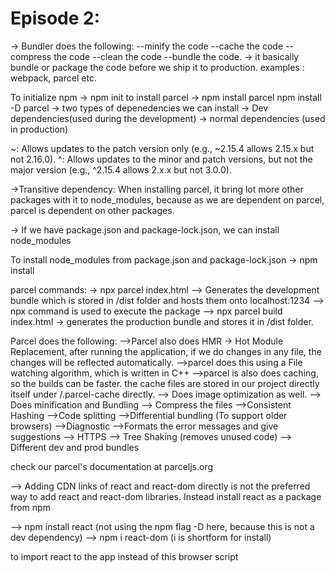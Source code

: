 # Episode 2:

-> Bundler does the following:
--minify the code
--cache the code
--compress the code
--clean the code
--bundle the code.
-> it basically bundle or package the code before we ship it to production.
examples : webpack, parcel etc.

To initialize npm -> npm init
to install parcel -> npm install parcel
npm install -D parcel
-> two types of depenedencies we can install
-> Dev dependencies(used during the development)
-> normal dependencies (used in production)

~: Allows updates to the patch version only (e.g., ~2.15.4 allows 2.15.x but not 2.16.0).
^: Allows updates to the minor and patch versions, but not the major version (e.g., ^2.15.4 allows 2.x.x but not 3.0.0).

->Transitive dependency: When installing parcel, it bring lot more other packages with it to node_modules, because as we are dependent on parcel, parcel is dependent on other packages.

-> If we have package.json and package-lock.json, we can install node_modules

To install node_modules from package.json and package-lock.json -> npm install

parcel commands:
-> npx parcel index.html --> Generates the development bundle which is stored in /dist folder and hosts them onto localhost:1234
--> npx command is used to execute the package
--> npx parcel build index.html -> generates the production bundle and stores it in /dist folder.

Parcel does the following:
-->Parcel also does HMR -> Hot Module Replacement, after running the application, if we do changes in any file, the changes will be reflected automatically.
-->parcel does this using a File watching algorithm, which is written in C++
-->parcel is also does caching, so the builds can be faster. the cache files are stored in our project directly itself under /.parcel-cache directly.
--> Does image optimization as well.
--> Does minification and Bundling
--> Compress the files
-->Consistent Hashing
-->Code splitting
-->Differential bundling (To support older browsers)
-->Diagnostic
-->Formats the error messages and give suggestions
--> HTTPS
--> Tree Shaking (removes unused code)
--> Different dev and prod bundles

check our parcel's documentation at parceljs.org

--> Adding CDN links of react and react-dom directly is not the preferred way to add react and react-dom libraries. Instead install react as a package from npm

--> npm install react (not using the npm flag -D here, because this is not a dev dependency)
--> npm i react-dom (i is shortform for install)

to import react to the app
instead of this browser script <script src = "./App.js"> this will throw error
@parcel/transformer-js: Browser scripts cannot have imports or exports.

we have to add like <script type = "module" src = "./App.js">

-->Browserslist:
we can add the following configuration in package.json

       "browserslist":[
       "last 3 versions"
      ]

      it makes sure that the application will run in the last 3 versions of all the browser and it may or may not work in the other older version.

      to know more about the coverage and query composition for browserslist visit : https://browserslist.dev/

---All the above things are done automatically by create react-app command, but these are the different packages that are used internally, which makes the react app faster by doing bundling and caching and etc.

Episode-3:Laying the foundation

--> Adding custom scripts in package.json to have shortforms of the commands.
"scripts": {
"start": "parcel index.html --open",
"build": "parcel build index.html",
"test": "jest"
},
Next time to start the application we can run npm run start or npm start instead of npx parcel index.html(note: npm without run can only be used for start)

React element => Object =>(when we render to DOM it becomes) HTML Element

Code snippet:
const heading = React.createElement("h1", {id: "heading"}, "Hello World from React");
const root = ReactDOM.createRoot(document.getElementById("root"));
root.render(heading);

render method will convert the heading object to HTML element and replace the root div content with it.

JSX:(read more about it)
-> JSX is not HTML in JS, it's like HTML and XML like syntax
-> JSX element => React Element => Object => HTML Element
const jsxHeading = <h1 id="Heading">Namste React using JSX</h1>

->JSX code is transpiled before it reaches the JS Engine, This is orchestrated by Parcel -> Uses Babel to convert the JSX code to what React understands(React.createElement in this example)

-> The attributes of JSX uses camelCase.
const jsxHeading = <h1 className="Heading" tabIndex="5">Namste React using JSX</h1>  
 //note:In HTML the attribute name in class, this is one such difference between JSX and HTML

-> Code which JS Engine can understand is EcmaScript(Javascript, JScript etc)

React Components:
-> Class Based component -> Old way of doing
-> Functional component -> New way of doing

React functional component: is just a function, which return JSX content

const HeadingComponent = () => {
return <h1>I am an Functional Component</h1>
}

-> Component variable name should always start with capital letter.

//This is how we render a component.
root.render(<HeadingComponent />)

-> You can use one component within another component. (This is called Component composition.)
JSX content in the end, is an React element (transpiled by Babel)

->we can write any JavaScript inside these brackets within the JSX.
-> So any function that returns a React element/JSX content is a functional component.
const HeadingComponent = () => (

<div id="container">
  {
    //we can write any JavaScript inside these brackets within the JSX.
    <h1>{number * 4}</h1>
  } 
  {jsxHeading}
 <Title />   
<h1 className="HeadingComponent">
    I am an Functional Component
</h1> 
</div>
);

-> So we can use react element inside the functional component and vice versa.
-> JSX also protects from cross site scripting attack. By sanitizing the ReactElement content.
-> React code is readable because of JSX
-> We can use Java script within the JSX, because of Babel

# Episode:4 -> Talk is cheap, show me the code:

-> Passing props to functional component is like passing arguments to a function.

-> config driven UI
-> whenever you are looping using map, give a key.
-> not using keys (not acceptable) <<<<<< index as key(use as last resort) <<<<<<<<<<<< unique id (best practice)

# Episode:5-> Let's Get Hooked.

->Best practice is to have each component in a different file with the component as filename.

->Before importing the component to App.js, the component should be exported.
-> By default we can only export one thing from one file, to export multiple things from one file, we have to use named export.
-> for importing a default export we dont need {}, but for importing a named export we need {}

- named export : export const CDN_URL = "https://media-assets.swiggy.com/swiggy/image/upload/fl_lossy,f_auto,q_auto,w_660/";

- importing a named export : import {LOGO_URL} from "../utils/constants";

-> so,There are two types of export and import. - Default Export/Import
export default Component;
import Component from "path" - Named Export/Import
export const Component;
import { Component } from "path"

# React Hooks

(Normal JS utility functions written by facebook developers.)

- useState() -> used to create Superpowerful state variable in react.
- useEffect()

Creating a normal JS Variable

- const listOfResturants = [];
  Creating a state variable
- const [listOfRestaurants,setListOfRestaurants] = useState([]);
  - we will be looping over the listOfResturants and update/modify we have to update to setListofRestaurants.
  - As soon as the state variabe is update (i.e by setting new values to setListofRestaurants), react re-renders the component.

# React is good at DOM manipulations

-> React uses Reconciliation Algorithm(Also called as React Fiber)
-> Virtual DOM is a representation of the actual DOM.
-> React uses DIFF algorithm to find the difference between old virtual dom and the new virtual dom

# React Fiber:

React Fiber Explanation
What is React Fiber?

- Acomplete rewrite of React's core algorithm
- Introduced in React 16
- Internal implementation of React's reconciliation algorithm
  Key Features
- Incremental Rendering
- Splits rendering work into chunks
- Can pause, resume, and prioritize rendering tasks
  Priority Levels
- Different types of updates get different priority:
- High: User interactions (clicks, input)
- Low: Data updates, network responses
  Main Concepts
- Reconciliation: Process of updating the DOM
- Work Units: Smallest units of work
- Virtual DOM: Tree of React elements
- Fiber Tree: Internal representation of component tree
  Benefits
- Better Performance
- Smoother animations
- Responsive user input
- Efficient background updates
  Concurrent Features
- Suspense
- Concurrent Mode
- Time Slicing

# Chapter-06: Exploring the world.

Better API approach for React:
page loads -> Render -> API call -> Render

-> useEffect Hook:
useEffect(CallbackFunction, Dependency Array);
-> useEffect's-> callBackFunction will be called after the component renders

    useEffect(() => {
      fetchData();
     },[] );

-> fetch() is a super function given by the browsers.
fetch() method returns a promise
-> Two ways to resolve a promise
-> using .then and .catch (traditional way)
-> Async await (Newer and better approach.)

# CORS -> Cross Origin Request Sharing

Browsers don't allow websites on one url to request data from different url.(Read more about it.)

# Latest UI Standard.

-> Shimmer UI -> components loads -> Render Shimmer UI (skeleton) -> API -> Render with API data.

# Conditional Rendering.

-> Rendering based on a conditon is called condtional rendering.

    if(listOfRestaurants.length === 0) {
    return (
      <div className="loading">
        <Shimmer />
      </div>
    );

}

# useState rendering

export const Header = () => {
const [btnNameReact, setBtnNameReact] = useState("Login");  
 <button className="login"
onClick={() =>{
setBtnNameReact("Logout");
console.log("Login button clicked :: " + btnNameReact);
}} >{btnNameReact}</button>

    }
    Question: How are we allowed to change the value of btnNameReact, even though it is a const variable.
    ANS: when setBtnNameReact("Logout") is called, react keeps track on this value and re-renders the Header component(by just calling the header component).when the component is rendering, it creates a new instance of btnNameReact with the updated value.

# So whenever state variable updated, react triggers a reconciliation cycle(Re Renders the component)

# Episode 07 : Finding the path.

# useEffect hook:

-> useEffect without dependency array, will be called everytime the component is rendered.
-> useEffect with empty dependency array, will be called only on initial render (just once).
-> useEffect with dependency arrray [btnNameReact], will be called after the initial render and when [btnNameReact] is updated.

# useState hook:

Best Practices:
-> Never create useState hook outside the functional component.
-> write your state variable at the top of the component.
-> Don't create state variable inside of IF conditon.
-> Don;t create state variable inside loops.
-> Don't create state variable inside functions. Just create them at top level of your component, make sure they are the first lines in your component.

# Routing

# React Router

    Install command: npm install react-router-dom

To use routing, we need to create routing configuration.
-> Import createBrowserRouter from "react-router-dom"
-> using createBrowserRouter create the routing configuration.
const appRouter = createBrowserRouter([
{
path: "/",
element: <AppLayout />
},
{
path: "/about",
element: <About />
}
])

-> To provide the routing configuration to the app, we need another compoment. - import { RouterProvider } from "react-router-dom". - Then render the RouterProvider instead of the mainComponent.
root.render(<RouterProvider router={appRouter}/>)

To learn more abour React Router and check for options other that createBrowserRouter visit: https://reactrouter.com/home

#### rafc is a shortcut to create boiler code of the functional component.

# useRouteError hook by "react-router-dom"

note: hook name starts with use, it is the naming convention react follows
-> to use it, import in your error page component.
const err = useRouteError();
the returned err object will have the additional information about the error.

     const appRouter = createBrowserRouter([
     {
        path: "/",
        element: <AppLayout />,
        errorElement: <Error />
    },
     ])

      # Child Routes

      const appRouter = createBrowserRouter([
      {
        path: "/",
        element: <AppLayout />,
        children: [
          {
            path: "/",
            element: <Body />,
          },
          {
            path: "/about",
            element: <About />,
          },
          {
            path: "/contact",
            element: <Contact />,
          },
          ],
          errorElement: <Error />,
          },
      ]);

-> To use the child routes, we can use the Outlet component from react-router-dom.

const AppLayout = () => {
return (

<div className="app">
  <Header />
  <Outlet />
</div>
);
};
-> Now based on the child path, <Outlet /> will be replaced by the child element.

# Link component, from React-Router-DOM

-> Don't use anchor tag <a href= "/about"> About us</a>, since it loads the entire page, including the header component.

  <Link to="/contact">Contact Us</Link>

-> Link is a wrapper on <a> tag, the link component internally uses <a>.

# React apps are Single page applications, because we are just interchanging the compoents instead of load a new page.

# Types of Routing in Web Apps.

- Client Side Routing
  React uses Client side routing, because we won't be making network call to switch between pages. Since all components are loaded at the start, going to a different page is nothing but switching to that component.
- Server side Routing
  Earlier days when using <a> tags, when we switch to a page, we are making a network call to get that page's information from server and load/render on the page.

# Episode-08: Let's Get Classy

Eventhough class based components is an old way of creating components in react, compared to the functional components,
understanding it helps us to understand the inner working of react better.

-> Class component is a regular javaScript class, that has a render method, which return's the JSX content.

import React from "react";
class UserClass extends React.Component {
render() {
return (
//JSX content
);
}
}
export default UserClass;

# Recieving Props:

# Class component:

- use a construction and call super inside the constructor.
  constructor(props) {
  super(props);
  console.log(props);
  }

- if we don't class the super method, and refer to props using this (this.props.name), the following error will be thrown.
  ReferenceError: Must call super constructor in derived class before accessing 'this' or returning from derived constructor.
  (Read more about it.)

# Functional component:

const User = (props) => {
return (

<h1>{props.user}</h1>
);
}

# Creating state variables:

# Functional component:

- import useState hook.
  const [count] = useState(0);

To access it inside return()

   <h1>Count : {count} </h1>

# Class based component:

constructor(props) {
super(props);
this.state = {
count: 0,
count1: 1,
count2: 2
};
}

To access it inside the return() of render():

  <h1>Count : {this.state.count} </h1>

# this.state is an object that will hold all the state variables, so we can multiple state variable at the same place, rather than using useState hook, where we will be calling useState() hook for each state variable creation.

# # Never update the state variable directly

## Updating the class component state variable.

    <button
      onClick={() => {
      this.setState({
      count: this.state.count + 1,
    });
    }} >
      Increment
      </button>

# even if the state object has multiple state variable in it, when updating using setState, we can just give the variables we want to update, the other state variable are not effected.

# ComponentDidMount method in class based component is similar to useEffect hook in functional component.

componentDidMount() {
console.log("Child compoment Did mount.");
}

# refer this for the diagram : [text](https://projects.wojtekmaj.pl/react-lifecycle-methods-diagram/)

# lifecycle happens in two phases:

          -> Render phase : constructor() -> render()
          -> Commit phase : React updates DOM and refs -> (componentDidMount / componentDidUpdate / componentWillUnMount)

# React optimizes, it will batch the render phase of the child components and then batches the commit phase of the child components.

# Since the DOM manipulation is a costly/slow process, react renders all the child components at once, where it will generate the virtual dom, render happens very fast and the diff is identified. it then do the commit phase(DOM manipulation) for all at once.

Parent Constructor
About.js:16 Parent Render
UserClass.js:10 P.V.J.Raju (Class)Child Constructor
UserClass.js:19 Child render
UserClass.js:10 P.V.J.Raju2 (Class)Child Constructor
UserClass.js:19 Child render
UserClass.js:14 P.V.J.Raju (Class)Child compoment Did mount.
UserClass.js:14 P.V.J.Raju2 (Class)Child compoment Did mount.
About.js:12 Parent component did mount.

# Mounting with API call, before do the api call in ComponentDidMount, we are setting the state variable with dummy data.

- MOUNTING
  - constructor (dummy data)
  - Render (dummy data)
    <HTML Dummy data>
  - Component Did Mount
    <API Call>
    <this.setState> -> State variable is updated.
- UPDATE
  render(API Data)
   <HTML (new API data)>
   componentDidUpdate

# Never compare react lifecycle methods with function component. useEffect is not similar to componentDidUpdate.

# functional way, to do something when count is changed

useEffect( () => {
//do something
},[count]);

# class component way, to do something when count is changed.

componentDidUpdate(prevProps, prevState) {
if(this.state.count !== prevstate.count){
//do some thing.
}
}

# use case of componentWillUnmount.

componentDidMount() {
this.timer = setInterval(() => {
console.log("I am ticking....)
}, 1000)
}

componentWillUnmount() {
clearInterval(this.timer);
console.log("Component will un Mount");
}

# How to achieve this in fucntional way of useEffect

useEffect(() => {
this.timer = setInterval( () =>
{
console.log("I am ticking...");
},1000);

return() = {
clearInterval(timer);
console.log("useEffect Return")
}
});

# Questions for reasearch.

# why do we call super(props) inside the constructor of React class component?

    By calling super(props), you ensure that the parent class (React.Component) performs its necessary initializations, allowing your component to function correctly within the React framework. This is crucial for accessing this.props and setting up the component’s initial state based on the props.

# why do we have to make the componentDidMount async, to make any api call inside it. and why can't we use async for useEffect.

      Why make componentDidMount async?
      You often want to perform side effects like fetching data right after a component mounts.

      You can define componentDidMount as an async function, or better, call an inner async function from it. Making it async lets you use await syntax for cleaner, readable code when handling API calls.

      There’s no strict requirement from React—componentDidMount can be async only if you want to use await for API calls. Otherwise, it's fine to use Promises directly inside it.

      componentDidMount does not expect a return value, so returning a Promise from an async lifecycle method has no technical consequence for React. That’s why using async is allowed.

      Why can't you use async for useEffect?
      The callback function passed to useEffect must return either:

      nothing (undefined), or

      a cleanup function (executed on unmount/re-run).

      An async function always returns a Promise, not a cleanup function or undefined. This breaks React’s expectations for what the effect callback should return.

      If you use an async function directly as the effect callback, React receives a Promise, so it can't run the cleanup logic correctly and may lead to bugs or memory leaks.

      To handle async calls in useEffect, you should:

      Define an async function inside the effect and call it (not returning the Promise), or

      Use an immediately-invoked async function (IIFE) inside the synchronous callback.

# Episode-09: Optimizing our App.

# Hooks are nothing but utiliy functions.

# you can create custom hooks and use them as utility methods.

import { useEffect, useState } from "react";
import { MENU_API } from "./constants";

const useRestaurantMenu = (resId) => {
const [resInfo, setResInfo] = useState(null);

//fetch data
useEffect(() => {
fetchData();
}, []);

const fetchData = async () => {
const data = await fetch(MENU_API + resId);
const json = await data.json();
setResInfo(json);
};

return resInfo;
};

export default useRestaurantMenu;

To use the custom hook, you call it like any other hook.
const data = fetchData(1234);

# Chunking / Code splitting / Dynamic Bundling / Lazy loading / On demand loading

Since in the end the bundler will merge all the code into one single js file, if we hundreds of components, the file size may increase drastically.

So, we can opt for lazy loading of a Component.
let's take an example of swiggy, where we have food delivery, instamart and dineout.
now we want to load the instamart and it's child components only when the user tries to go into that.

so, using lazy loading we can chunk our app into multiple js files instead on one js file.

so, in the homepage instead of importing the Instamart component directly, we will be using the method

lazy -> provided by React
const Grocery = lazy(() => import("./components/Instamart"));

React will throw an error, if we use only lazy without Suspence, since the file of Instmart will be loaded once clicked, but react renders even faster, by the time it tries to render, the file/component may not be loaded still.

<Suspense> is again given by React.
In our Router, we have to enclose the Instamart component with Suspense.

{
path: "/grocery",
element: (
<Suspense fallback={<h1>I am still loading</h1>}>
<Grocery />
</Suspense>
),
},

